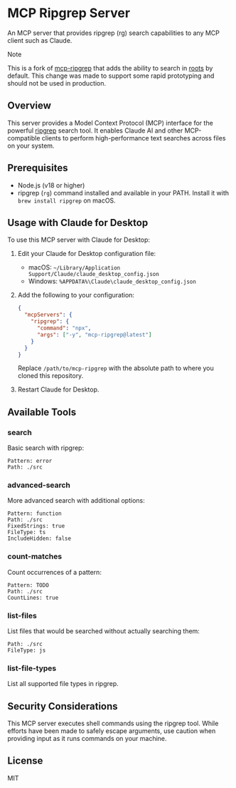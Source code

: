 # MCP Ripgrep Server

An MCP server that provides ripgrep (rg) search capabilities to any MCP client such as Claude.

> [!NOTE]
> This is a fork of [mcp-ripgrep](https://github.com/mcollina/mcp-ripgrep) that adds the ability to search
> in [roots](https://modelcontextprotocol.io/specification/2025-06-18/client/roots) by default.
> This change was made to support some rapid prototyping and should not be used in production.

## Overview

This server provides a Model Context Protocol (MCP) interface for the powerful [ripgrep](https://github.com/BurntSushi/ripgrep) search tool. It enables Claude AI and other MCP-compatible clients to perform high-performance text searches across files on your system.

## Prerequisites

- Node.js (v18 or higher)
- ripgrep (`rg`) command installed and available in your PATH. Install it with `brew install ripgrep` on macOS.

## Usage with Claude for Desktop

To use this MCP server with Claude for Desktop:

1. Edit your Claude for Desktop configuration file:
   - macOS: `~/Library/Application Support/Claude/claude_desktop_config.json`
   - Windows: `%APPDATA%\Claude\claude_desktop_config.json`

2. Add the following to your configuration:
   ```json
   {
     "mcpServers": {
       "ripgrep": {
         "command": "npx",
         "args": ["-y", "mcp-ripgrep@latest"]
       }
     }
   }
   ```

   Replace `/path/to/mcp-ripgrep` with the absolute path to where you cloned this repository.

3. Restart Claude for Desktop.

## Available Tools

### search

Basic search with ripgrep:

```
Pattern: error
Path: ./src
```

### advanced-search

More advanced search with additional options:

```
Pattern: function
Path: ./src
FixedStrings: true
FileType: ts
IncludeHidden: false
```

### count-matches

Count occurrences of a pattern:

```
Pattern: TODO
Path: ./src
CountLines: true
```

### list-files

List files that would be searched without actually searching them:

```
Path: ./src
FileType: js
```

### list-file-types

List all supported file types in ripgrep.

## Security Considerations

This MCP server executes shell commands using the ripgrep tool. While efforts have been made to safely escape arguments, use caution when providing input as it runs commands on your machine.

## License

MIT
